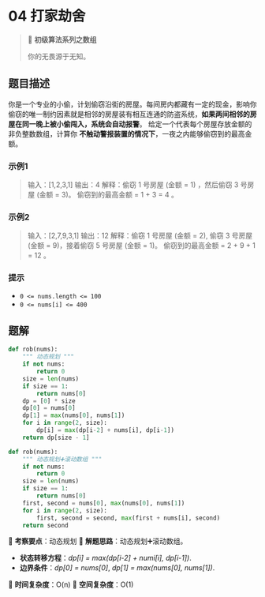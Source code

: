 # 04 打家劫舍

> 🌈 **初级算法系列之数组**
>
> 你的无畏源于无知。

## 题目描述

你是一个专业的小偷，计划偷窃沿街的房屋。每间房内都藏有一定的现金，影响你偷窃的唯一制约因素就是相邻的房屋装有相互连通的防盗系统，**如果两间相邻的房屋在同一晚上被小偷闯入，系统会自动报警**。
给定一个代表每个房屋存放金额的非负整数数组，计算你 **不触动警报装置的情况下**，一夜之内能够偷窃到的最高金额。

### 示例1

> 输入：[1,2,3,1]
> 输出：4
> 解释：偷窃 1 号房屋 (金额 = 1) ，然后偷窃 3 号房屋 (金额 = 3)。
> 偷窃到的最高金额 = 1 + 3 = 4 。

### 示例2

> 输入：[2,7,9,3,1]
> 输出：12
> 解释：偷窃 1 号房屋 (金额 = 2), 偷窃 3 号房屋 (金额 = 9)，接着偷窃 5 号房屋 (金额 = 1)。
> 偷窃到的最高金额 = 2 + 9 + 1 = 12 。

### 提示

- `0 <= nums.length <= 100`
- `0 <= nums[i] <= 400`

## 题解

```python
def rob(nums):
    """ 动态规划 """
    if not nums:
        return 0
    size = len(nums)
    if size == 1:
        return nums[0]
    dp = [0] * size
    dp[0] = nums[0]
    dp[1] = max(nums[0], nums[1])
    for i in range(2, size):
        dp[i] = max(dp[i-2] + nums[i], dp[i-1])
    return dp[size - 1]
```

```python
def rob(nums):
    """ 动态规划➕滚动数组 """
    if not nums:
        return 0
    size = len(nums)
    if size == 1:
        return nums[0]
    first, second = nums[0], max(nums[0], nums[1])
    for i in range(2, size):
        first, second = second, max(first + nums[i], second)
    return second
```

🍥 **考察要点**：动态规划
🍬 **解题思路**：动态规划➕滚动数组。

- **状态转移方程**：*dp[i] = max(dp[i-2] + numi[i], dp[i-1])*.
- **边界条件**：*dp[0] = nums[0]*, *dp[1] = max(nums[0], nums[1])*.

🍉 **时间复杂度**：O(n)
🍭 **空间复杂度**：O(1)
